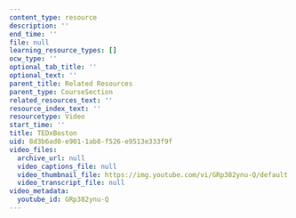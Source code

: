 ```yaml
---
content_type: resource
description: ''
end_time: ''
file: null
learning_resource_types: []
ocw_type: ''
optional_tab_title: ''
optional_text: ''
parent_title: Related Resources
parent_type: CourseSection
related_resources_text: ''
resource_index_text: ''
resourcetype: Video
start_time: ''
title: TEDxBoston
uid: 8d3b6ad0-e901-1ab8-f526-e9513e333f9f
video_files:
  archive_url: null
  video_captions_file: null
  video_thumbnail_file: https://img.youtube.com/vi/GRp382ynu-Q/default.jpg
  video_transcript_file: null
video_metadata:
  youtube_id: GRp382ynu-Q
---
```


